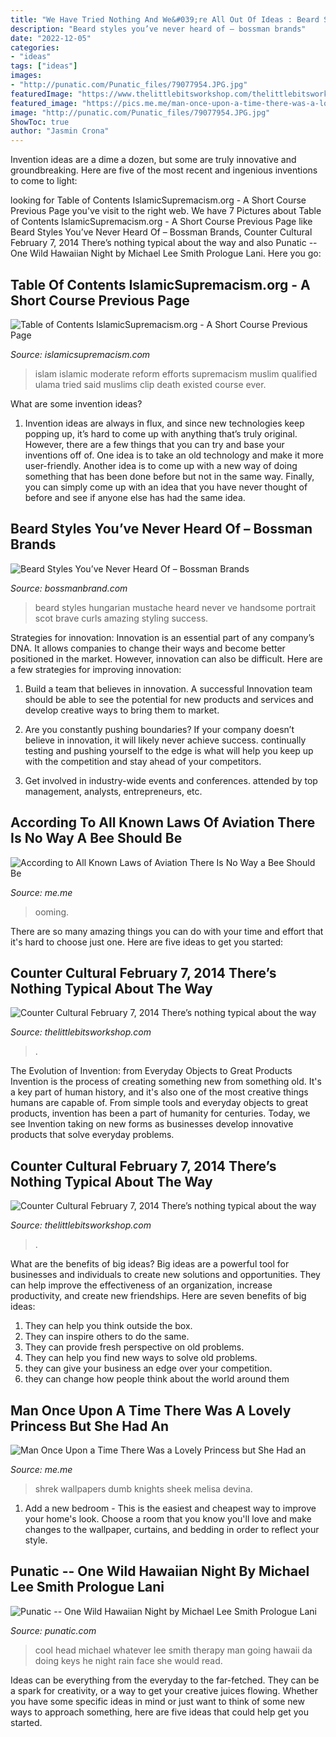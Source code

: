 ```yaml
---
title: "We Have Tried Nothing And We&#039;re All Out Of Ideas : Beard Styles You’ve Never Heard Of – Bossman Brands"
description: "Beard styles you’ve never heard of – bossman brands"
date: "2022-12-05"
categories:
- "ideas"
tags: ["ideas"]
images:
- "http://punatic.com/Punatic_files/79077954.JPG.jpg"
featuredImage: "https://www.thelittlebitsworkshop.com/thelittlebitsworkshop.com/Resources/Archive_files/shapeimage_11.png"
featured_image: "https://pics.me.me/man-once-upon-a-time-there-was-a-lovely-princess-62027460.png"
image: "http://punatic.com/Punatic_files/79077954.JPG.jpg"
ShowToc: true
author: "Jasmin Crona"
---
```



Invention ideas are a dime a dozen, but some are truly innovative and groundbreaking. Here are five of the most recent and ingenious inventions to come to light: 

	

		
looking for Table of Contents IslamicSupremacism.org - A Short Course Previous Page you've visit to the right web. We have 7 Pictures about Table of Contents IslamicSupremacism.org - A Short Course Previous Page like Beard Styles You’ve Never Heard Of – Bossman Brands, Counter Cultural February 7, 2014 There’s nothing typical about the way and also Punatic -- One Wild Hawaiian Night by Michael Lee Smith Prologue Lani. Here you go:
		
    
## Table Of Contents IslamicSupremacism.org - A Short Course Previous Page

<img loading=lazy src="http://islamicsupremacism.com/Islamic_Supremacism/Efforts_To_Reform_Islam_files/09423168474118193771.jpg" onerror="this.onerror=null;this.src='https://tse4.mm.bing.net/th?id=OIP.Gssdoz3PM3yE1Tg5saKf_wHaKw&amp;pid=15.1';" alt="Table of Contents IslamicSupremacism.org - A Short Course Previous Page">

_Source: islamicsupremacism.com_

>islam islamic moderate reform efforts supremacism muslim qualified ulama tried said muslims clip death existed course ever. 

	

What are some invention ideas?
1. Invention ideas are always in flux, and since new technologies keep popping up, it’s hard to come up with anything that’s truly original. However, there are a few things that you can try and base your inventions off of. One idea is to take an old technology and make it more user-friendly. Another idea is to come up with a new way of doing something that has been done before but not in the same way. Finally, you can simply come up with an idea that you have never thought of before and see if anyone else has had the same idea.

    
## Beard Styles You’ve Never Heard Of – Bossman Brands

<img loading=lazy src="https://cdn.shopify.com/s/files/1/2283/7011/articles/Beard_Styles_You_ve_Never_Heard_Of.jpg?v=1590896346" onerror="this.onerror=null;this.src='https://tse2.mm.bing.net/th?id=OIP.eeNs27TnZm31IFnjjWmBNAHaLH&amp;pid=15.1';" alt="Beard Styles You’ve Never Heard Of – Bossman Brands">

_Source: bossmanbrand.com_

>beard styles hungarian mustache heard never ve handsome portrait scot brave curls amazing styling success. 

	

Strategies for innovation:
Innovation is an essential part of any company’s DNA. It allows companies to change their ways and become better positioned in the market. However, innovation can also be difficult. Here are a few strategies for improving innovation:
1. Build a team that believes in innovation. A successful Innovation team should be able to see the potential for new products and services and develop creative ways to bring them to market.

2. Are you constantly pushing boundaries? If your company doesn’t believe in innovation, it will likely never achieve success. continually testing and pushing yourself to the edge is what will help you keep up with the competition and stay ahead of your competitors.

3. Get involved in industry-wide events and conferences. attended by top management, analysts, entrepreneurs, etc.

    
## According To All Known Laws Of Aviation There Is No Way A Bee Should Be

<img loading=lazy src="https://pics.me.me/thumb_according-to-all-known-laws-of-aviation-there-is-no-64163268.png" onerror="this.onerror=null;this.src='https://tse4.mm.bing.net/th?id=OIP.7J7soJ7G8paFReBimnsxbgAAAA&amp;pid=15.1';" alt="According to All Known Laws of Aviation There Is No Way a Bee Should Be">

_Source: me.me_

>ooming. 

	

There are so many amazing things you can do with your time and effort that it's hard to choose just one. Here are five ideas to get you started: 

    
## Counter Cultural February 7, 2014 There’s Nothing Typical About The Way

<img loading=lazy src="https://www.thelittlebitsworkshop.com/thelittlebitsworkshop.com/Resources/Archive_files/shapeimage_11.png" onerror="this.onerror=null;this.src='https://tse2.mm.bing.net/th?id=OIP.wZp2ZZiwIZe-LIXu2Tl1ngAAAA&amp;pid=15.1';" alt="Counter Cultural February 7, 2014 There’s nothing typical about the way">

_Source: thelittlebitsworkshop.com_

>. 

	

The Evolution of Invention: from Everyday Objects to Great Products
Invention is the process of creating something new from something old. It's a key part of human history, and it's also one of the most creative things humans are capable of. From simple tools and everyday objects to great products, invention has been a part of humanity for centuries. Today, we see Invention taking on new forms as businesses develop innovative products that solve everyday problems.

    
## Counter Cultural February 7, 2014 There’s Nothing Typical About The Way

<img loading=lazy src="https://www.thelittlebitsworkshop.com/thelittlebitsworkshop.com/Resources/Archive_files/shapeimage_29.png" onerror="this.onerror=null;this.src='https://tse1.mm.bing.net/th?id=OIP.1fL3ORSEZgm8Mvw3tOPtEQAAAA&amp;pid=15.1';" alt="Counter Cultural February 7, 2014 There’s nothing typical about the way">

_Source: thelittlebitsworkshop.com_

>. 

	

What are the benefits of big ideas?
Big ideas are a powerful tool for businesses and individuals to create new solutions and opportunities. They can help improve the effectiveness of an organization, increase productivity, and create new friendships. Here are seven benefits of big ideas:
1. They can help you think outside the box.
2. They can inspire others to do the same.
3. They can provide fresh perspective on old problems.
4. They can help you find new ways to solve old problems.
5. they can give your business an edge over your competition.
6. they can change how people think about the world around them     
    
## Man Once Upon A Time There Was A Lovely Princess But She Had An

<img loading=lazy src="https://pics.me.me/man-once-upon-a-time-there-was-a-lovely-princess-62027460.png" onerror="this.onerror=null;this.src='https://tse2.mm.bing.net/th?id=OIP.4L-mgBld1gxRGn2bTK0IqQHaFH&amp;pid=15.1';" alt="Man Once Upon a Time There Was a Lovely Princess but She Had an">

_Source: me.me_

>shrek wallpapers dumb knights sheek melisa devina. 

	

1. Add a new bedroom - This is the easiest and cheapest way to improve your home's look. Choose a room that you know you'll love and make changes to the wallpaper, curtains, and bedding in order to reflect your style.

    
## Punatic -- One Wild Hawaiian Night By Michael Lee Smith Prologue Lani

<img loading=lazy src="http://punatic.com/Punatic_files/79077954.JPG.jpg" onerror="this.onerror=null;this.src='https://tse2.mm.bing.net/th?id=OIP.yAHkcqt_V8oB9Id-poacQwAAAA&amp;pid=15.1';" alt="Punatic -- One Wild Hawaiian Night by Michael Lee Smith Prologue Lani">

_Source: punatic.com_

>cool head michael whatever lee smith therapy man going hawaii da doing keys he night rain face she would read. 

	

Ideas can be everything from the everyday to the far-fetched. They can be a spark for creativity, or a way to get your creative juices flowing. Whether you have some specific ideas in mind or just want to think of some new ways to approach something, here are five ideas that could help get you started.

